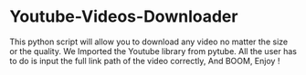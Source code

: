 # Youtube-Videos-Downloader
This python script will allow you to download any video no matter the size or the quality. We Imported the Youtube library from pytube. All the user has to do is input the full link path of the video correctly, And BOOM, Enjoy !
